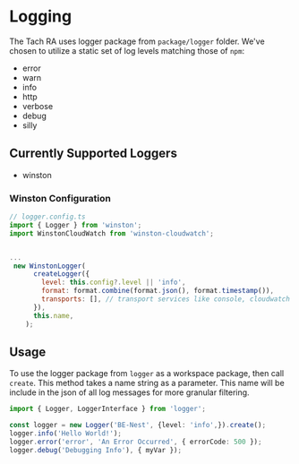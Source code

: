 # Logging

The Tach RA uses logger package from `package/logger` folder. We've chosen to utilize a static set of log levels matching those of `npm`:

- error
- warn
- info
- http
- verbose
- debug
- silly

## Currently Supported Loggers

- winston

### Winston Configuration

```javascript
// logger.config.ts
import { Logger } from 'winston';
import WinstonCloudWatch from 'winston-cloudwatch';


...
 new WinstonLogger(
      createLogger({
        level: this.config?.level || 'info',
        format: format.combine(format.json(), format.timestamp()),
        transports: [], // transport services like console, cloudwatch
      }),
      this.name,
    );
```

## Usage

To use the logger package from `logger` as a workspace package, then call `create`. This method takes a name string as a parameter. This name will be include in the json of all log messages for more granular filtering.

```typescript
import { Logger, LoggerInterface } from 'logger';

const logger = new Logger('BE-Nest', {level: 'info',}).create();
logger.info('Hello World!');
logger.error('error', 'An Error Occurred', { errorCode: 500 });
logger.debug('Debugging Info'), { myVar });
```
